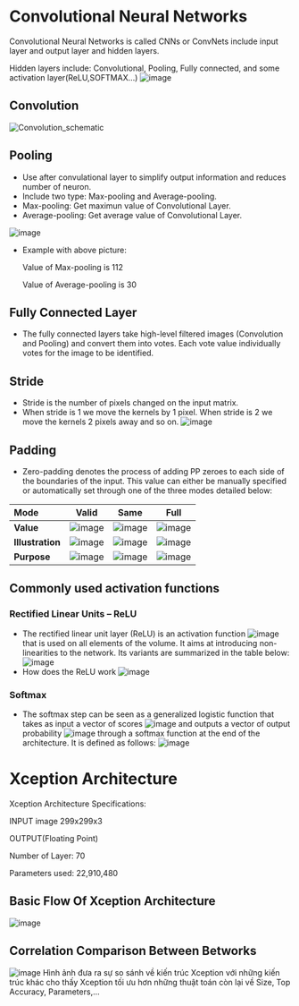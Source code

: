 # Convolutional Neural Networks
Convolutional Neural Networks is called CNNs or ConvNets include input layer and output layer and hidden layers. 

Hidden layers include: Convolutional, Pooling, Fully connected, and some activation layer(ReLU,SOFTMAX…)
![image](https://user-images.githubusercontent.com/80024215/115451412-5c4f2300-a247-11eb-947a-bb1746d44ff1.png)
## Convolution
![Convolution_schematic](https://user-images.githubusercontent.com/80024215/115451561-8c96c180-a247-11eb-83f5-261270f77cfb.gif)



## Pooling
- Use after convulational layer to simplify output information and reduces number of neuron.
- Include two type: Max-pooling and Average-pooling.
- Max-pooling: Get maximun value of Convolutional Layer.
- Average-pooling: Get average value of Convolutional Layer.

![image](https://user-images.githubusercontent.com/80024215/115450758-86541580-a246-11eb-85ba-f967d53856a1.png)
- Example with above picture:

  Value of Max-pooling is 112

  Value of Average-pooling is 30
## Fully Connected Layer 
-	The fully connected layers take high-level filtered images (Convolution and Pooling) and convert them into votes. Each vote value individually votes for the image to be identified.
## Stride
- Stride is the number of pixels changed on the input matrix. 
- When stride is 1 we move the kernels by 1 pixel. When stride is 2 we move the kernels 2 pixels away and so on.
![image](https://images.deepai.org/django-summernote/2019-06-03/56e53bc1-bac3-48f4-a08c-dce77a57464b.png)
## Padding
- Zero-padding denotes the process of adding PP zeroes to each side of the boundaries of the input. This value can either be manually specified or automatically set through one of the three modes detailed below:

| **Mode**        | Valid           | Same  | Full|
| :------------- |:-------------:| :-----:| :---:|
| **Value**      | ![image](https://user-images.githubusercontent.com/80077471/116117199-2cd86480-a6e6-11eb-84dc-11e2be71a31f.png) | ![image](https://user-images.githubusercontent.com/80077471/116117437-7032d300-a6e6-11eb-88c5-f3c2734330f3.png) |![image](https://user-images.githubusercontent.com/80077471/116117540-8c367480-a6e6-11eb-9a12-088bf0b65fa6.png)|
| **Illustration**      | ![image](https://stanford.edu/~shervine/teaching/cs-230/illustrations/padding-valid-a.png?1f58d78612f6202ce201620919d71609)      | ![image](https://stanford.edu/~shervine/teaching/cs-230/illustrations/padding-same-a.png?8b680283b10a6e131209b74e21a61213)  |![image](https://stanford.edu/~shervine/teaching/cs-230/illustrations/padding-full-a.png?b51e98467c8a77574c7e8f108654ad95)|
| **Purpose** | ![image](https://user-images.githubusercontent.com/80077471/116118273-4fb74880-a6e7-11eb-8506-6a0b7b9ba01e.png)    |   ![image](https://user-images.githubusercontent.com/80077471/116118212-45954a00-a6e7-11eb-94f6-532c57bae3b0.png) |![image](https://user-images.githubusercontent.com/80077471/116118317-5a71dd80-a6e7-11eb-921f-384a8bbd1dc9.png)|

## Commonly used activation functions
### Rectified Linear Units – ReLU 
-	The rectified linear unit layer (ReLU) is an activation function ![image](https://user-images.githubusercontent.com/80077471/116118546-a15fd300-a6e7-11eb-84cc-0f20f340eb88.png) that is used on all elements of the volume. It aims at introducing non-linearities to the network. Its variants are summarized in the table below:
![image](https://user-images.githubusercontent.com/80077471/116118646-bc324780-a6e7-11eb-8632-3b47fa6f0f32.png)
- How does the ReLU work
![image](https://user-images.githubusercontent.com/80024215/115451328-3fb2eb00-a247-11eb-800c-ca71437673ca.png)
### Softmax
- The softmax step can be seen as a generalized logistic function that takes as input a vector of scores ![image](https://user-images.githubusercontent.com/80077471/116120029-4fb84800-a6e9-11eb-9b7d-6d22c239622c.png) and outputs a vector of output probability ![image](https://user-images.githubusercontent.com/80077471/116120151-6d85ad00-a6e9-11eb-996b-e77e34cea914.png) through a softmax function at the end of the architecture. It is defined as follows:
![image](https://user-images.githubusercontent.com/80077471/116120219-83936d80-a6e9-11eb-99b0-98e4a731554f.png)



# Xception Architecture
Xception Architecture Specifications:

  INPUT image 299x299x3

  OUTPUT(Floating Point)

  Number of Layer: 70

  Parameters used: 22,910,480
## Basic Flow Of Xception Architecture

![image](https://user-images.githubusercontent.com/80024215/115450056-a6370980-a245-11eb-967b-ce68b3d3ef2a.png)
## Correlation Comparison Between Betworks
 ![image](https://user-images.githubusercontent.com/80024215/115452348-848b5180-a248-11eb-9ac0-bc9f2a11d284.png)
Hình ảnh đưa ra sự so sánh về kiến trúc Xception với những kiến trúc khác cho thấy Xception tối ưu hơn những thuật toán còn lại về Size, Top Accuracy, Parameters,...

